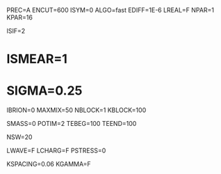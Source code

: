 PREC=A
ENCUT=600
ISYM=0
ALGO=fast
EDIFF=1E-6
LREAL=F
NPAR=1
KPAR=16

ISIF=2
# ISMEAR=1
# SIGMA=0.25
IBRION=0
MAXMIX=50
NBLOCK=1
KBLOCK=100

SMASS=0
POTIM=2
TEBEG=100
TEEND=100

NSW=20

LWAVE=F
LCHARG=F
PSTRESS=0

KSPACING=0.06
KGAMMA=F
